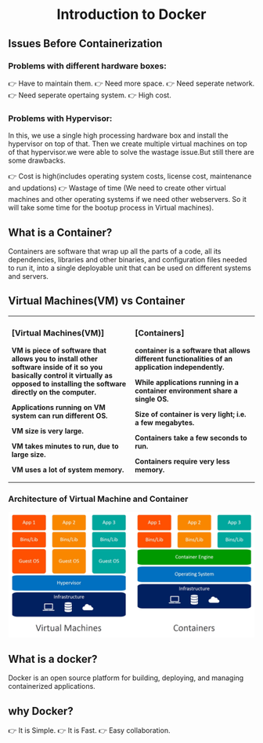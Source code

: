 <div align="center">
  <h1> Introduction to Docker </h1>
</div>

## Issues Before Containerization

### Problems with different hardware boxes:

👉 Have to maintain them.
👉 Need more space.
👉 Need seperate network.
👉 Need seperate opertaing system.
👉 High cost.

### Problems with Hypervisor: 

In this, we use a single high processing hardware box and install the hypervisor on top of that. Then we create multiple virtual machines on top of that hypervisor.we were able to solve the wastage issue.But still there are some drawbacks.

👉 Cost is high(includes operating system costs, license cost, maintenance and updations)
👉 Wastage of time (We need to create other virtual machines and other operating systems if we need other webservers. So it will take some time for the bootup process in Virtual machines).



## What is a Container?

Containers are software that wrap up all the parts of a code, all its dependencies, libraries and other binaries, and configuration files needed to run it, into a single deployable unit that can be used on different systems and servers.


## Virtual Machines(VM) vs Container 

<b>
<table><tr><td valign="top" width="50%">
  
### [Virtual Machines(VM)]
  
  VM is piece of software that allows you to install other software inside of it so you basically control it virtually as opposed to installing the software directly on the computer.
  
  Applications running on VM system can run different OS.
  
  VM size is very large.
  
  VM takes minutes to run, due to large size.
  
  VM uses a lot of system memory.
  
</td><td valign="top" width="50%"> 
  
### [Containers]
  
  container is a software that allows different functionalities of an application independently.
  
  While applications running in a container environment share a single OS.
  
  Size of container is very light; i.e. a few megabytes.
  
  Containers take a few seconds to run.
  
  Containers require very less memory.
  
</td></tr></table> </b>

### Architecture of Virtual Machine and Container
![containers-vs-virtual-machines](../images/containers-vs-virtual-machines.jpg)
  
  
 ## What is a docker?

Docker is an open source platform for building, deploying, and managing containerized applications.

## why Docker?

👉 It is Simple.
👉 It is Fast.
👉 Easy collaboration.
  
  

